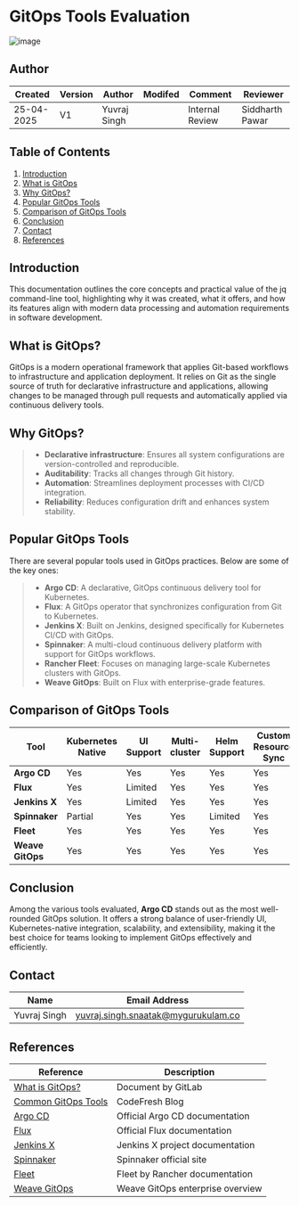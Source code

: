 # GitOps Tools Evaluation

![image](https://github.com/user-attachments/assets/ae393b89-9659-4d8e-aa09-6fda19909b68)


## **Author**
| Created     | Version | Author        | Modifed | Comment           | Reviewer         |
|-------------|---------|---------------|-------|------------|------------------|
| 25-04-2025  | V1      | Yuvraj Singh |  | Internal Review   | Siddharth Pawar  |
## **Table of Contents**
1. [Introduction](#introduction)
2. [What is GitOps](#what-is-gitops)
3. [Why GitOps?](#why-gitops)
4. [Popular GitOps Tools](#popular-gitops-tools)
5. [Comparison of GitOps Tools](#comparison-of-gitops-tools)
6. [Conclusion](#conclusion)
7. [Contact](#contact)
8. [References](#references)


## Introduction

This documentation outlines the core concepts and practical value of the jq command-line tool, highlighting why it was created, what it offers, and how its features align with modern data processing and automation requirements in software development.

## What is GitOps?

GitOps is a modern operational framework that applies Git-based workflows to infrastructure and application deployment. It relies on Git as the single source of truth for declarative infrastructure and applications, allowing changes to be managed through pull requests and automatically applied via continuous delivery tools.

## Why GitOps?

> - **Declarative infrastructure**: Ensures all system configurations are version-controlled and reproducible.
> - **Auditability**: Tracks all changes through Git history.
> - **Automation**: Streamlines deployment processes with CI/CD integration.
> - **Reliability**: Reduces configuration drift and enhances system stability.

## Popular GitOps Tools

There are several popular tools used in GitOps practices. Below are some of the key ones:

> - **Argo CD**: A declarative, GitOps continuous delivery tool for Kubernetes.
> - **Flux**: A GitOps operator that synchronizes configuration from Git to Kubernetes.
> - **Jenkins X**: Built on Jenkins, designed specifically for Kubernetes CI/CD with GitOps.
> - **Spinnaker**: A multi-cloud continuous delivery platform with support for GitOps workflows.
> - **Rancher Fleet**: Focuses on managing large-scale Kubernetes clusters with GitOps.
> - **Weave GitOps**: Built on Flux with enterprise-grade features.

## Comparison of GitOps Tools

| Tool           | Kubernetes Native | UI Support | Multi-cluster | Helm Support | Custom Resource Sync | Scalability | Ease of Use |
|----------------|-------------------|-------------|----------------|---------------|-----------------------|--------------|-------------|
| **Argo CD**     | Yes               | Yes         | Yes            | Yes           | Yes                   | High         | Easy        |
| **Flux**        | Yes               | Limited     | Yes            | Yes           | Yes                   | High         | Moderate    |
| **Jenkins X**   | Yes               | Limited     | Yes            | Yes           | Yes                   | Moderate     | Complex     |
| **Spinnaker**   | Partial           | Yes         | Yes            | Limited       | Yes                   | High         | Moderate    |
| **Fleet**       | Yes               | Yes         | Yes            | Yes           | Yes                   | Very High    | Moderate    |
| **Weave GitOps**| Yes               | Yes         | Yes            | Yes           | Yes                   | High         | Easy        |

## Conclusion

Among the various tools evaluated, **Argo CD** stands out as the most well-rounded GitOps solution. It offers a strong balance of user-friendly UI, Kubernetes-native integration, scalability, and extensibility, making it the best choice for teams looking to implement GitOps effectively and efficiently.

## Contact
| Name         | Email Address                                 |
|--------------|-----------------------------------------------|
| Yuvraj Singh | yuvraj.singh.snaatak@mygurukulam.co           |

## References

| Reference | Description |
|----------|-------------|
|[What is GitOps?](https://about.gitlab.com/topics/gitops/)| Document by GitLab |
|[Common GitOps Tools](https://codefresh.io/learn/gitops/gitops-tools-6-tools-you-need-to-know/)| CodeFresh Blog |
| [Argo CD](https://argo-cd.readthedocs.io/en/stable/) | Official Argo CD documentation |
| [Flux](https://fluxcd.io/) | Official Flux documentation |
| [Jenkins X](https://www.jenkins.io/projects/jenkins-x/) | Jenkins X project documentation |
| [Spinnaker](https://spinnaker.io/) | Spinnaker official site |
| [Fleet](https://fleet.rancher.io/) | Fleet by Rancher documentation |
| [Weave GitOps](https://www.weave.works/product/gitops/) | Weave GitOps enterprise overview |
